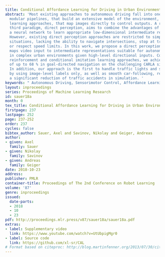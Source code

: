 ```yaml
---
title: Conditional Affordance Learning for Driving in Urban Environments
abstract: 'Most existing approaches to autonomous driving fall into one of two categories:
  modular pipelines, that build an extensive model of the environment, and imitation
  learning approaches, that map images directly to control outputs. A recently proposed
  third paradigm, direct perception, aims to combine the advantages of both by using
  a neural network to learn appropriate low-dimensional intermediate representations.
  However, existing direct perception approaches are restricted to simple highway
  situations, lacking the ability to navigate intersections, stop at traffic lights
  or respect speed limits. In this work, we propose a direct perception approach which
  maps video input to intermediate representations suitable for autonomous navigation
  in complex urban environments given high-level directional inputs. Compared to state-of-the-art
  reinforcement and conditional imitation learning approaches, we achieve an improvement
  of up to 68 % in goal-directed navigation on the challenging CARLA simulation benchmark.
  In addition, our approach is the first to handle traffic lights and speed signs
  by using image-level labels only, as well as smooth car-following, resulting in
  a significant reduction of traffic accidents in simulation. '
keywords: " Autonomous Driving, Sensorimotor Control, Affordance Learning"
layout: inproceedings
series: Proceedings of Machine Learning Research
id: sauer18a
month: 0
tex_title: Conditional Affordance Learning for Driving in Urban Environments
firstpage: 237
lastpage: 252
page: 237-252
order: 237
cycles: false
bibtex_author: Sauer, Axel and Savinov, Nikolay and Geiger, Andreas
author:
- given: Axel
  family: Sauer
- given: Nikolay
  family: Savinov
- given: Andreas
  family: Geiger
date: 2018-10-23
address: 
publisher: PMLR
container-title: Proceedings of The 2nd Conference on Robot Learning
volume: '87'
genre: inproceedings
issued:
  date-parts:
  - 2018
  - 10
  - 23
pdf: http://proceedings.mlr.press/v87/sauer18a/sauer18a.pdf
extras:
- label: Supplementary video
  link: https://www.youtube.com/watch?v=UtUbpigMgr0
- label: Source code
  link: https://github.com/xl-sr/CAL
# Format based on citeproc: http://blog.martinfenner.org/2013/07/30/citeproc-yaml-for-bibliographies/
---
```

